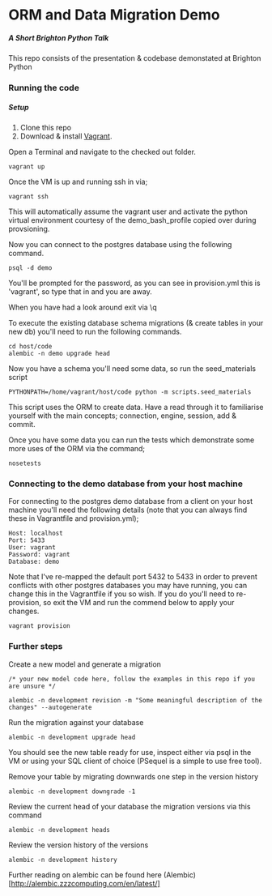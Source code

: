 # ORM and Data Migration Demo
##### A Short Brighton Python Talk
This repo consists of the presentation & codebase demonstated at Brighton Python

### Running the code
##### Setup
1. Clone this repo
2. Download & install [Vagrant](https://www.vagrantup.com/).

Open a Terminal and navigate to the checked out folder.
```
vagrant up
```

Once the VM is up and running ssh in via;

```
vagrant ssh
```

This will automatically assume the vagrant user and activate the python virtual environment courtesy of the demo_bash_profile copied over during provsioning.

Now you can connect to the postgres database using the following command.

```
psql -d demo
```

You'll be prompted for the password, as you can see in provision.yml this is 'vagrant', so type that in and you are away. 

When you have had a look around exit via \q


To execute the existing database schema migrations (& create tables in your new db) you'll need to run the following commands.

```
cd host/code
alembic -n demo upgrade head
```

Now you have a schema you'll need some data, so run the seed_materials script

```
PYTHONPATH=/home/vagrant/host/code python -m scripts.seed_materials
```

This script uses the ORM to create data. Have a read through it to familiarise yourself with the main concepts; connection, engine, session, add & commit.


Once you have some data you can run the tests which demonstrate some more uses of the ORM via the command;

```
nosetests
```

### Connecting to the demo database from your host machine

For connecting to the postgres demo database from a client on your host machine you'll need the following details (note that you can always find these in Vagrantfile and provision.yml);

```
Host: localhost
Port: 5433
User: vagrant
Password: vagrant
Database: demo
```

Note that I've re-mapped the default port 5432 to 5433 in order to prevent conflicts with other postgres databases you may have running, you can change this in the Vagrantfile if you so wish. If you do you'll need to re-provision, so exit the VM and run the commend below to apply your changes.

```
vagrant provision
```



### Further steps
Create a new model and generate a migration

```
/* your new model code here, follow the examples in this repo if you are unsure */

alembic -n development revision -m "Some meaningful description of the changes" --autogenerate
```

Run the migration against your database

```
alembic -n development upgrade head
```

You should see the new table ready for use, inspect either via psql in the VM or using your SQL client of choice (PSequel is a simple to use free tool).

Remove your table by migrating downwards one step in the version history

```
alembic -n development downgrade -1
```

Review the current head of your database the migration versions via this command

```
alembic -n development heads
```

Review the version history of the versions

```
alembic -n development history
```


Further reading on alembic can be found here (Alembic)[http://alembic.zzzcomputing.com/en/latest/]


